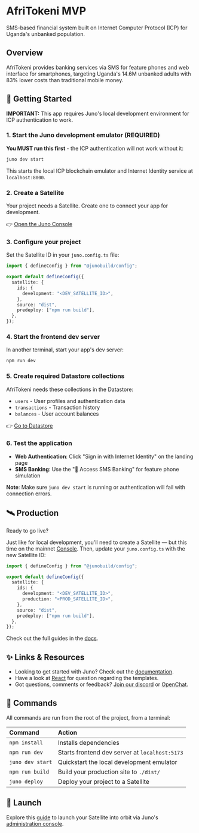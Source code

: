 # AfriTokeni MVP

SMS-based financial system built on Internet Computer Protocol (ICP) for Uganda's unbanked population.

## Overview

AfriTokeni provides banking services via SMS for feature phones and web interface for smartphones, targeting Uganda's 14.6M unbanked adults with 83% lower costs than traditional mobile money.

## 🧭 Getting Started

**IMPORTANT:** This app requires Juno's local development environment for ICP authentication to work.

### 1. Start the Juno development emulator (REQUIRED)

**You MUST run this first** - the ICP authentication will not work without it:

```bash
juno dev start
```

This starts the local ICP blockchain emulator and Internet Identity service at `localhost:8000`.

### 2. Create a Satellite

Your project needs a Satellite. Create one to connect your app for development.

👉 [Open the Juno Console](http://localhost:5866)

### 3. Configure your project

Set the Satellite ID in your `juno.config.ts` file:

```ts
import { defineConfig } from "@junobuild/config";

export default defineConfig({
  satellite: {
    ids: {
      development: "<DEV_SATELLITE_ID>",
    },
    source: "dist",
    predeploy: ["npm run build"],
  },
});
```

### 4. Start the frontend dev server

In another terminal, start your app's dev server:

```bash
npm run dev
```

### 5. Create required Datastore collections

AfriTokeni needs these collections in the Datastore:
- `users` - User profiles and authentication data
- `transactions` - Transaction history
- `balances` - User account balances

👉 [Go to Datastore](http://localhost:5866/datastore)

### 6. Test the application

- **Web Authentication**: Click "Sign in with Internet Identity" on the landing page
- **SMS Banking**: Use the "📱 Access SMS Banking" for feature phone simulation

**Note**: Make sure `juno dev start` is running or authentication will fail with connection errors.

## 🛰️ Production

Ready to go live?

Just like for local development, you'll need to create a Satellite — but this time on the mainnet [Console](https://console.juno.build). Then, update your `juno.config.ts` with the new Satellite ID:

```ts
import { defineConfig } from "@junobuild/config";

export default defineConfig({
  satellite: {
    ids: {
      development: "<DEV_SATELLITE_ID>",
      production: "<PROD_SATELLITE_ID>",
    },
    source: "dist",
    predeploy: ["npm run build"],
  },
});
```

Check out the full guides in the [docs](https://juno.build/docs/category/deployment).

## ✨ Links & Resources

- Looking to get started with Juno? Check out the [documentation](https://juno.build).
- Have a look at [React](https://react.dev) for question regarding the templates.
- Got questions, comments or feedback? [Join our discord](https://discord.gg/wHZ57Z2RAG) or [OpenChat](https://oc.app/community/vxgpi-nqaaa-aaaar-ar4lq-cai/?ref=xanzv-uaaaa-aaaaf-aneba-cai).

## 🧞 Commands

All commands are run from the root of the project, from a terminal:

| Command          | Action                                                      |
| :--------------- | :---------------------------------------------------------- |
| `npm install`    | Installs dependencies                                       |
| `npm run dev`    | Starts frontend dev server at `localhost:5173`              |
| `juno dev start` | Quickstart the local development emulator |
| `npm run build`  | Build your production site to `./dist/`                     |
| `juno deploy`    | Deploy your project to a Satellite                          |

## 🚀 Launch

Explore this [guide](https://juno.build/docs/add-juno-to-an-app/create-a-satellite) to launch your Satellite into orbit via Juno's [administration console](https://console.juno.build).